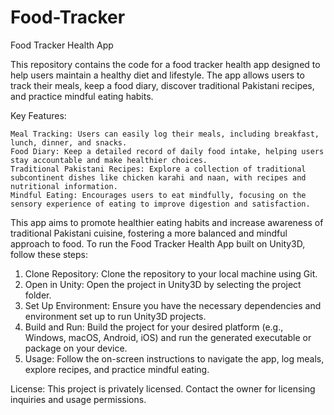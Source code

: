 # Food-Tracker
Food Tracker Health App

This repository contains the code for a food tracker health app designed to help users maintain a healthy diet and lifestyle. The app allows users to track their meals, keep a food diary, discover traditional Pakistani recipes, and practice mindful eating habits.

Key Features:

    Meal Tracking: Users can easily log their meals, including breakfast, lunch, dinner, and snacks.
    Food Diary: Keep a detailed record of daily food intake, helping users stay accountable and make healthier choices.
    Traditional Pakistani Recipes: Explore a collection of traditional subcontinent dishes like chicken karahi and naan, with recipes and nutritional information.
    Mindful Eating: Encourages users to eat mindfully, focusing on the sensory experience of eating to improve digestion and satisfaction.

This app aims to promote healthier eating habits and increase awareness of traditional Pakistani cuisine, fostering a more balanced and mindful approach to food.
To run the Food Tracker Health App built on Unity3D, follow these steps:

1. Clone Repository: Clone the repository to your local machine using Git.
2. Open in Unity: Open the project in Unity3D by selecting the project folder.
3. Set Up Environment: Ensure you have the necessary dependencies and environment set up to run Unity3D projects.
4. Build and Run: Build the project for your desired platform (e.g., Windows, macOS, Android, iOS) and run the generated executable or package on your device.
5. Usage: Follow the on-screen instructions to navigate the app, log meals, explore recipes, and practice mindful eating.

License: This project is privately licensed. Contact the owner for licensing inquiries and usage permissions.
